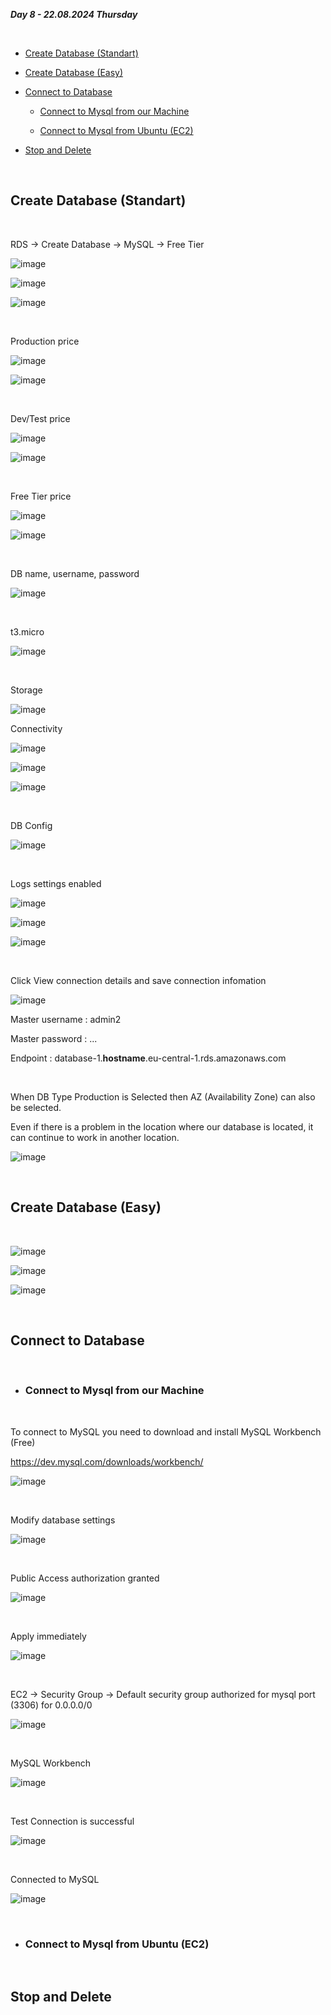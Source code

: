 _**Day 8 - 22.08.2024 Thursday**_

<br>

- [Create Database (Standart)](#Create-Database-Standart)

- [Create Database (Easy)](#Create-Database-Easy)

- [Connect to Database](#Connect-to-Database)

  - [Connect to Mysql from our Machine](#Connect-to-Mysql-from-our-Machine)

  - [Connect to Mysql from Ubuntu (EC2)](#Connect-to-Mysql-from-Ubuntu-EC2)

- [Stop and Delete](#Stop-and-Delete)

<br>

## Create Database (Standart)

<br>

RDS → Create Database → MySQL → Free Tier

![image](https://github.com/user-attachments/assets/b3250072-c006-44dd-9ec8-578d4a94761a)

![image](https://github.com/user-attachments/assets/bfe38912-b418-4cf1-b8a1-9974d44e0760)

![image](https://github.com/user-attachments/assets/f960c1cb-4dea-4c7f-859f-eba41d20b809)

<br>

Production price

![image](https://github.com/user-attachments/assets/e65e3c1a-a87a-4367-ac56-9d3b904b0eab)

![image](https://github.com/user-attachments/assets/ffd8e4dd-52da-448e-bc5a-c6995123eacb)

<br>

Dev/Test price

![image](https://github.com/user-attachments/assets/86706e1f-ff14-4733-8e62-c88a790113ff)

![image](https://github.com/user-attachments/assets/d316d6bc-31be-45fd-a914-aed18aff1499)

<br>

Free Tier price

![image](https://github.com/user-attachments/assets/b78f7636-9190-4c1f-bbe7-c9f4cd98fd4c)

![image](https://github.com/user-attachments/assets/48f4a0e1-1d10-42c9-a4bc-bcd575af075d)

<br>

DB name, username, password

![image](https://github.com/user-attachments/assets/87d163ad-75bb-4ddb-9bd1-5d83eb80082d)

<br>

t3.micro

![image](https://github.com/user-attachments/assets/538eb928-92d0-4a44-87fc-ea0fe4d1ee62)

<br>

Storage

![image](https://github.com/user-attachments/assets/cf2ea6a7-b5de-40ac-b63b-38db3f8f1155)

Connectivity

![image](https://github.com/user-attachments/assets/66641246-79b2-49ba-8b35-29b59abf872e)

![image](https://github.com/user-attachments/assets/dd2f7b0e-8551-4eb2-906a-560af8c1662f)

![image](https://github.com/user-attachments/assets/37af925e-239f-4a23-8c2c-bb96434d9635)

<br>

DB Config

![image](https://github.com/user-attachments/assets/a8027fe8-98c8-4369-a66e-0bc8ea2a5be0)

<br>

Logs settings enabled

![image](https://github.com/user-attachments/assets/71e3d9be-a994-456b-aa7f-eee6141025d1)

![image](https://github.com/user-attachments/assets/768dd4d3-2ef6-4b47-b0ef-3c354c0ab2d1)

![image](https://github.com/user-attachments/assets/fe6b9dc5-ba27-4b0f-8722-56c7a302afb7)

<br>

Click View connection details and save connection infomation

![image](https://github.com/user-attachments/assets/952dc525-34cf-464c-be24-fde2fab55a09)

Master username : admin2

Master password : ...

Endpoint : database-1.**hostname**.eu-central-1.rds.amazonaws.com

<br>

When DB Type Production is Selected then AZ (Availability Zone) can also be selected.

Even if there is a problem in the location where our database is located, it can continue to work in another location.

![image](https://github.com/user-attachments/assets/657899ad-5dc2-4e67-b351-2b4e31fbc3fc)

<br>


## Create Database (Easy)

<br>

![image](https://github.com/user-attachments/assets/06271072-9772-43b8-8e4a-f8e04eb18a61)

![image](https://github.com/user-attachments/assets/b46ef7a7-c2c7-448e-a58c-e8996d2cec2c)

![image](https://github.com/user-attachments/assets/7c5741c6-35ad-4ae4-93e5-866602095657)

<br>

## Connect to Database

<br>

- ### Connect to Mysql from our Machine

<br>

To connect to MySQL you need to download and install MySQL Workbench (Free)

https://dev.mysql.com/downloads/workbench/

![image](https://github.com/user-attachments/assets/abe87ee2-82d1-4ee7-b450-9d3ddc4f55fe)

<br>

Modify database settings

![image](https://github.com/user-attachments/assets/88b84406-502d-49d8-875f-29afcc71d27e)

<br>

Public Access authorization granted

![image](https://github.com/user-attachments/assets/60362592-6c38-47b2-a5fc-89ac6a39427d)

<br>

Apply immediately

![image](https://github.com/user-attachments/assets/61f6962d-3776-43d9-8c52-53f10311c447)

<br>

EC2 → Security Group → Default security group authorized for mysql port (3306) for 0.0.0.0/0

![image](https://github.com/user-attachments/assets/ee616790-824d-4176-ad95-f7e9c290caf7)

<br>

MySQL Workbench

![image](https://github.com/user-attachments/assets/bd967ccb-aeef-46e1-80de-db6dcc43092d)

<br>

Test Connection is successful

![image](https://github.com/user-attachments/assets/a128e00e-ed28-4280-ad0c-cf5ccda300f6)

<br>

Connected to MySQL

![image](https://github.com/user-attachments/assets/a1d77151-5398-43f0-a776-8f3b5d76bc35)

<br>

- ### Connect to Mysql from Ubuntu (EC2)

<br>

## Stop and Delete

<br>
